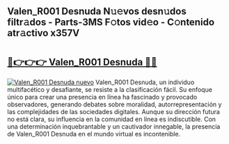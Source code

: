 ## Valen_R001 Desnuda N𝚞𝚎vos desn𝚞dos filtr𝚊dos - Parts-3MS F𝚘tos vid𝚎o - C𝚘ntenido atr𝚊ctivo x357V

# <h2><a href="http://mb4119j.tromn.icu/?c=Valen_R001+Desnuda">🔗👉👉👉 Valen_R001 Desnuda 🔗🔗</a></h2>

[![Valen_R001 Desnuda nuevo](https://i.imgur.com/pEAQMta.gif)](http://mb4119j.tromn.icu/?c=Valen_R001+Desnuda)
Valen_R001 Desnuda, un individuo multifacético y desafiante, se resiste a la clasificación fácil. Su enfoque único para crear una presencia en línea ha fascinado y provocado observadores, generando debates sobre moralidad, autorrepresentación y las complejidades de las sociedades digitales. Aunque su dirección futura no está clara, su influencia en la comunidad en línea es indiscutible. Con una determinación inquebrantable y un cautivador innegable, la presencia de Valen_R001 Desnuda en el mundo virtual es incontenible.
